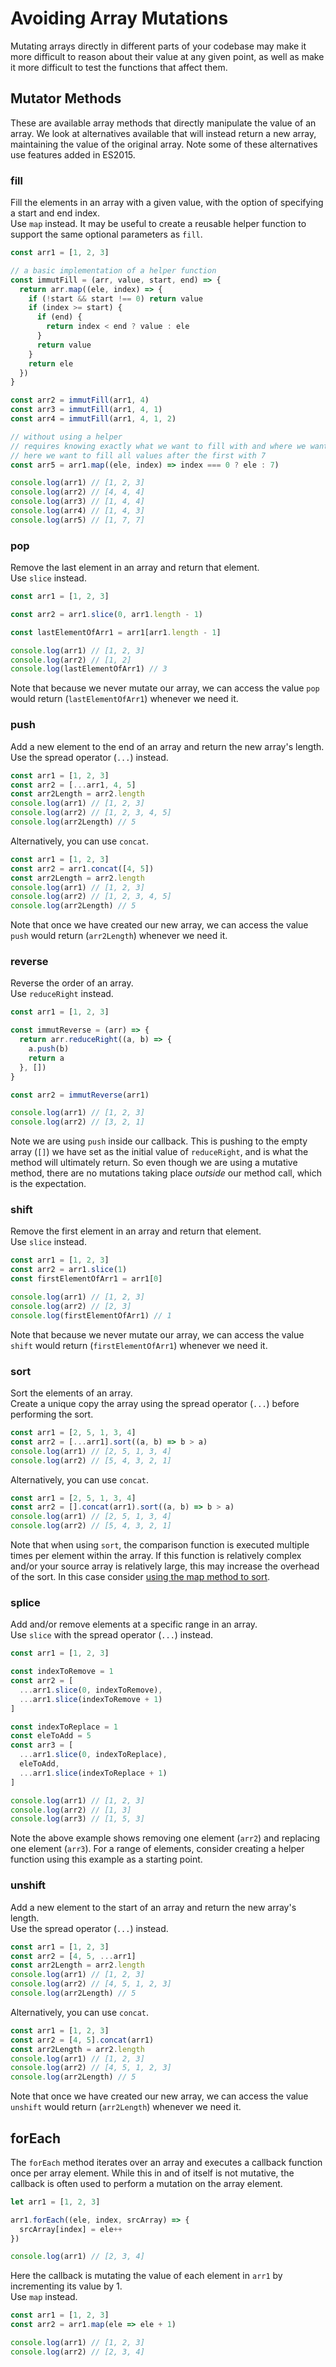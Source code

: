 # Avoiding Array Mutations

Mutating arrays directly in different parts of your codebase may make it more difficult to reason about their value at any given point, as well as make it more difficult to test the functions that affect them.

## Mutator Methods

These are available array methods that directly manipulate the value of an array. We look at alternatives available that will instead return a new array, maintaining the value of the original array. Note some of these alternatives use features added in ES2015.

### fill

Fill the elements in an array with a given value, with the option of specifying a start and end index.  
Use `map` instead. It may be useful to create a reusable helper function to support the same optional parameters as `fill`.

```javascript
const arr1 = [1, 2, 3]

// a basic implementation of a helper function
const immutFill = (arr, value, start, end) => {
  return arr.map((ele, index) => {
    if (!start && start !== 0) return value
    if (index >= start) {
      if (end) {
        return index < end ? value : ele
      }
      return value
    }
    return ele
  })
}

const arr2 = immutFill(arr1, 4)
const arr3 = immutFill(arr1, 4, 1)
const arr4 = immutFill(arr1, 4, 1, 2)

// without using a helper
// requires knowing exactly what we want to fill with and where we want to fill
// here we want to fill all values after the first with 7
const arr5 = arr1.map((ele, index) => index === 0 ? ele : 7)

console.log(arr1) // [1, 2, 3]
console.log(arr2) // [4, 4, 4]
console.log(arr3) // [1, 4, 4]
console.log(arr4) // [1, 4, 3]
console.log(arr5) // [1, 7, 7]
```

### pop

Remove the last element in an array and return that element.  
Use `slice` instead.

```javascript
const arr1 = [1, 2, 3]

const arr2 = arr1.slice(0, arr1.length - 1)

const lastElementOfArr1 = arr1[arr1.length - 1]

console.log(arr1) // [1, 2, 3]
console.log(arr2) // [1, 2]
console.log(lastElementOfArr1) // 3
```

Note that because we never mutate our array, we can access the value `pop` would return (`lastElementOfArr1`) whenever we need it.

### push

Add a new element to the end of an array and return the new array's length.  
Use the spread operator (`...`) instead.

```javascript
const arr1 = [1, 2, 3]
const arr2 = [...arr1, 4, 5]
const arr2Length = arr2.length
console.log(arr1) // [1, 2, 3]
console.log(arr2) // [1, 2, 3, 4, 5]
console.log(arr2Length) // 5
```

Alternatively, you can use `concat`.

```javascript
const arr1 = [1, 2, 3]
const arr2 = arr1.concat([4, 5])
const arr2Length = arr2.length
console.log(arr1) // [1, 2, 3]
console.log(arr2) // [1, 2, 3, 4, 5]
console.log(arr2Length) // 5
```

Note that once we have created our new array, we can access the value `push` would return (`arr2Length`) whenever we need it.

### reverse

Reverse the order of an array.  
Use `reduceRight` instead.

```javascript
const arr1 = [1, 2, 3]

const immutReverse = (arr) => {
  return arr.reduceRight((a, b) => {
    a.push(b)
    return a
  }, [])
}

const arr2 = immutReverse(arr1)

console.log(arr1) // [1, 2, 3]
console.log(arr2) // [3, 2, 1]
```

Note we are using `push` inside our callback. This is pushing to the empty array (`[]`) we have set as the initial value of `reduceRight`, and is what the method will ultimately return. So even though we are using a mutative method, there are no mutations taking place _outside_ our method call, which is the expectation.

### shift

Remove the first element in an array and return that element.  
Use `slice` instead.

```javascript
const arr1 = [1, 2, 3]
const arr2 = arr1.slice(1)
const firstElementOfArr1 = arr1[0]

console.log(arr1) // [1, 2, 3]
console.log(arr2) // [2, 3]
console.log(firstElementOfArr1) // 1
```

Note that because we never mutate our array, we can access the value `shift` would return (`firstElementOfArr1`) whenever we need it.

### sort

Sort the elements of an array.  
Create a unique copy the array using the spread operator (`...`) before performing the sort.

```javascript
const arr1 = [2, 5, 1, 3, 4]
const arr2 = [...arr1].sort((a, b) => b > a)
console.log(arr1) // [2, 5, 1, 3, 4]
console.log(arr2) // [5, 4, 3, 2, 1]
```

Alternatively, you can use `concat`.

```javascript
const arr1 = [2, 5, 1, 3, 4]
const arr2 = [].concat(arr1).sort((a, b) => b > a)
console.log(arr1) // [2, 5, 1, 3, 4]
console.log(arr2) // [5, 4, 3, 2, 1]
```

Note that when using `sort`, the comparison function is executed multiple times per element within the array. If this function is relatively complex and/or your source array is relatively large, this may increase the overhead of the sort. In this case consider [using the map method to sort](https://developer.mozilla.org/en-US/docs/Web/JavaScript/Reference/Global_Objects/Array/sort#Sorting_with_map).

### splice

Add and/or remove elements at a specific range in an array.  
Use `slice` with the spread operator (`...`) instead.

```javascript
const arr1 = [1, 2, 3]

const indexToRemove = 1
const arr2 = [
  ...arr1.slice(0, indexToRemove),
  ...arr1.slice(indexToRemove + 1)
]

const indexToReplace = 1
const eleToAdd = 5
const arr3 = [
  ...arr1.slice(0, indexToReplace),
  eleToAdd,
  ...arr1.slice(indexToReplace + 1)
]

console.log(arr1) // [1, 2, 3]
console.log(arr2) // [1, 3]
console.log(arr3) // [1, 5, 3]
```

Note the above example shows removing one element (`arr2`) and replacing one element (`arr3`). For a range of elements, consider creating a helper function using this example as a starting point.

### unshift

Add a new element to the start of an array and return the new array's length.  
Use the spread operator (`...`) instead.

```javascript
const arr1 = [1, 2, 3]
const arr2 = [4, 5, ...arr1]
const arr2Length = arr2.length
console.log(arr1) // [1, 2, 3]
console.log(arr2) // [4, 5, 1, 2, 3]
console.log(arr2Length) // 5
```

Alternatively, you can use `concat`.

```javascript
const arr1 = [1, 2, 3]
const arr2 = [4, 5].concat(arr1)
const arr2Length = arr2.length
console.log(arr1) // [1, 2, 3]
console.log(arr2) // [4, 5, 1, 2, 3]
console.log(arr2Length) // 5
```

Note that once we have created our new array, we can access the value `unshift` would return (`arr2Length`) whenever we need it.

## forEach

The `forEach` method iterates over an array and executes a callback function once per array element. While this in and of itself is not mutative, the callback is often used to perform a mutation on the array element.

```javascript
let arr1 = [1, 2, 3]

arr1.forEach((ele, index, srcArray) => {
  srcArray[index] = ele++
})

console.log(arr1) // [2, 3, 4]
```

Here the callback is mutating the value of each element in `arr1` by incrementing its value by 1.  
Use `map` instead.

```javascript
const arr1 = [1, 2, 3]
const arr2 = arr1.map(ele => ele + 1)

console.log(arr1) // [1, 2, 3]
console.log(arr2) // [2, 3, 4]
```
